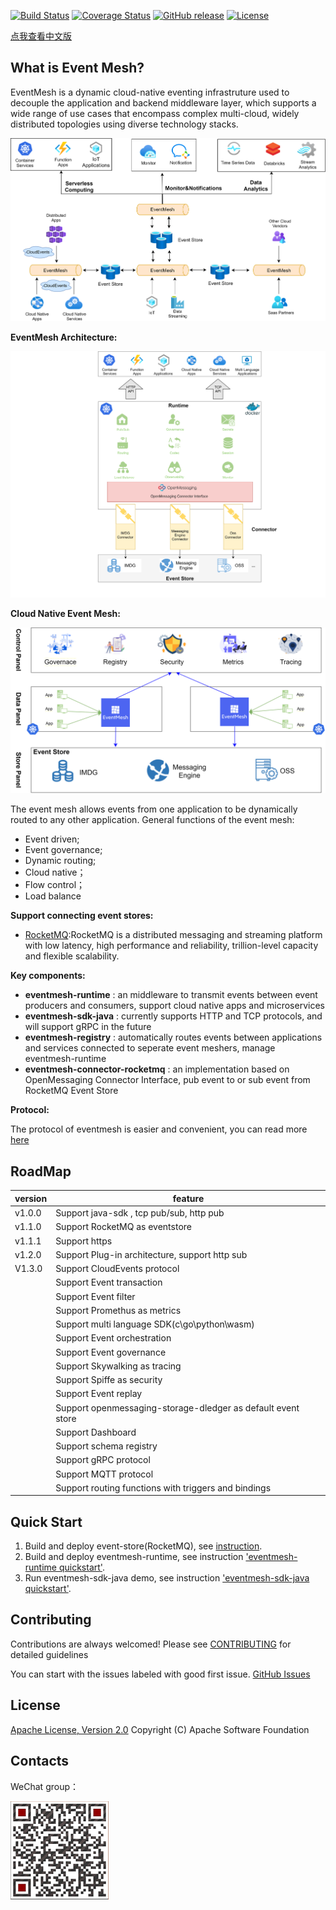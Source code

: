 [![Build Status](https://www.travis-ci.org/WeBankFinTech/DeFiBus.svg?branch=master)](https://www.travis-ci.org/WeBankFinTech/EventMesh)
[![Coverage Status](https://coveralls.io/repos/github/WeBankFinTech/DeFiBus/badge.svg?branch=master)](https://coveralls.io/github/WeBankFinTech/EventMesh?branch=master)
[![GitHub release](https://img.shields.io/badge/release-download-orange.svg)](https://github.com/WeBankFinTech/EventMesh/releases)
[![License](https://img.shields.io/badge/license-Apache%202-4EB1BA.svg)](https://www.apache.org/licenses/LICENSE-2.0.html)

[点我查看中文版](README.zh-CN.md)

## What is Event Mesh?
EventMesh is a dynamic cloud-native eventing infrastruture used to decouple the application and backend middleware layer, which supports a wide range of use cases that encompass complex multi-cloud, widely distributed topologies using diverse technology stacks.

![architecture1](docs/images/eventmesh-define.png)

**EventMesh Architecture:**

![architecture1](docs/images/eventmesh-runtime.png)

**Cloud Native Event Mesh:**

![architecture2](docs/images/eventmesh-panels.png)

The event mesh allows events from one application to be dynamically routed to any other application.
General functions of the event mesh:

* Event driven;
* Event governance;
* Dynamic routing;
* Cloud native；
* Flow control；
* Load balance

**Support connecting event stores:**

* [RocketMQ](https://github.com/apache/rocketmq):RocketMQ is a distributed messaging and streaming platform with low latency, high performance and reliability, trillion-level capacity and flexible scalability.

**Key components:**

* **eventmesh-runtime** : an middleware to transmit events between event producers and consumers, support cloud native apps and microservices
* **eventmesh-sdk-java** : currently supports HTTP and TCP protocols, and will support gRPC in the future
* **eventmesh-registry** : automatically routes events between applications and services connected to seperate event meshers, manage eventmesh-runtime
* **eventmesh-connector-rocketmq** : an implementation based on OpenMessaging Connector Interface, pub event to or sub event from RocketMQ Event Store

**Protocol:**

The protocol of eventmesh is easier and convenient, you can read more [here](docs/en/instructions/eventmesh-runtime-protocol.md)

## RoadMap
| version | feature |
| ----    | ----    |
| v1.0.0  |Support java-sdk , tcp pub/sub, http pub|
| v1.1.0  |Support RocketMQ as eventstore|
| v1.1.1  |Support https|
| v1.2.0  |Support Plug-in architecture, support http sub|
| V1.3.0 |Support CloudEvents protocol|
|         |Support Event transaction|
|         |Support Event filter|
|         |Support Promethus as metrics|
|         |Support multi language SDK(c\go\python\wasm)|
|         |Support Event orchestration|
|         |Support Event governance|
|         |Support Skywalking as tracing|
|         |Support Spiffe as security|
|         |Support Event replay|
|         |Support openmessaging-storage-dledger as default event store|
|         |Support Dashboard|
| |Support schema registry|
| |Support gRPC protocol|
| |Support MQTT protocol|
| |Support routing functions with triggers and bindings|

## Quick Start
1. Build and deploy event-store(RocketMQ), see [instruction](https://rocketmq.apache.org/docs/quick-start/).
2. Build and deploy eventmesh-runtime, see instruction ['eventmesh-runtime quickstart'](docs/en/instructions/eventmesh-runtime-quickstart.md).
3. Run eventmesh-sdk-java demo, see instruction ['eventmesh-sdk-java quickstart'](docs/en/instructions/eventmesh-sdk-java-quickstart.md). 

## Contributing
Contributions are always welcomed! Please see [CONTRIBUTING](CONTRIBUTING.md) for detailed guidelines

You can start with the issues labeled with good first issue. 
[GitHub Issues](https://github.com/WeBankFinTech/EventMesh/issues)

## License
[Apache License, Version 2.0](http://www.apache.org/licenses/LICENSE-2.0.html) Copyright (C) Apache Software Foundation

## Contacts
WeChat group：

![wechat_qr](docs/images/mesh-helper.png)


